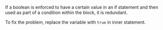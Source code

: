 If a boolean is enforced to have a certain value in an if statement and then
used as part of a condition within the block, it is redundant.

To fix the problem, replace the variable with `true` in inner statement.
